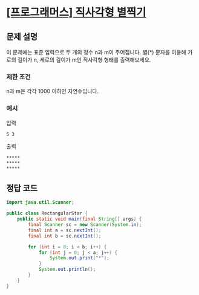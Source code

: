 # [\[프로그래머스\] 직사각형 별찍기](https://programmers.co.kr/learn/courses/30/lessons/12969)

## 문제 설명
이 문제에는 표준 입력으로 두 개의 정수 n과 m이 주어집니다.
별(*) 문자를 이용해 가로의 길이가 n, 세로의 길이가 m인 직사각형 형태를 출력해보세요.

### 제한 조건
n과 m은 각각 1000 이하인 자연수입니다.

### 예시

입력
```
5 3
```

출력
```
*****
*****
*****
```

## 정답 코드

```java
import java.util.Scanner;

public class RectangularStar {
    public static void main(final String[] args) {
        final Scanner sc = new Scanner(System.in);
        final int a = sc.nextInt();
        final int b = sc.nextInt();

        for (int i = 0; i < b; i++) {
            for (int j = 0; j < a; j++) {
                System.out.print("*");
            }
            System.out.println();
        }
    }
}

```
